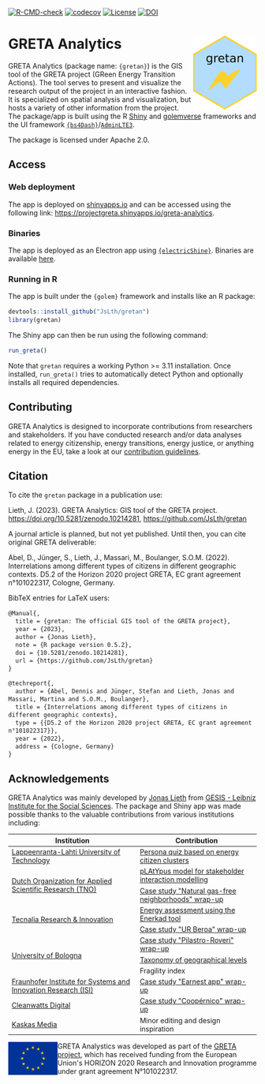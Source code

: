 <!-- badges: start -->

[![R-CMD-check](https://github.com/JsLth/gretan/actions/workflows/R-CMD-check.yaml/badge.svg)](https://github.com/JsLth/gretan/actions/workflows/R-CMD-check.yaml) [![codecov](https://codecov.io/gh/JsLth/gretan/graph/badge.svg?token=0J1PYCDSPS)](https://codecov.io/gh/JsLth/gretan) [![License](https://img.shields.io/badge/License-Apache_2.0-blue.svg)](https://opensource.org/licenses/Apache-2.0) [![DOI](https://zenodo.org/badge/DOI/10.5281/zenodo.10214281.svg)](https://doi.org/10.5281/zenodo.10214281)


<!-- badges: end -->



# GRETA Analytics <a href="https://zenodo.org/communities/greta/"><img align="right" height="150" src="man/figures/logo.png"></a>

GRETA Analytics (package name: `{gretan}`) is the GIS tool of the GRETA project (GReen Energy Transition Actions). The tool serves to present and visualize the research output of the project in an interactive fashion. It is specialized on spatial analysis and visualization, but hosts a variety of other information from the project. The package/app is built using the R [Shiny](https://github.com/rstudio/shiny) and [golemverse](https://golemverse.org/) frameworks and the UI framework [`{bs4Dash}`](https://rinterface.github.io/bs4Dash/)/[`AdminLTE3`](https://github.com/ColorlibHQ/AdminLTE).

The package is licensed under Apache 2.0.

## Access

### Web deployment

The app is deployed on [shinyapps.io](shinyapps.io) and can be accessed using the following link: https://projectgreta.shinyapps.io/greta-analytics.

### Binaries

The app is deployed as an Electron app using [`{electricShine}`](https://github.com/chasemc/electricShine). Binaries are available [here](https://github.com/JsLth/gretan/releases).

### Running in R

The app is built under the `{golem}` framework and installs like an R package:

```r
devtools::install_github("JsLth/gretan")
library(gretan)
```

The Shiny app can then be run using the following command:

```r
run_greta()
```

Note that `gretan` requires a working Python >= 3.11 installation. Once installed,
`run_greta()` tries to automatically detect Python and optionally installs all
required dependencies.

## Contributing

GRETA Analytics is designed to incorporate contributions from researchers and stakeholders. If you have conducted research and/or data analyses related to energy citizenship, energy transitions, energy justice, or anything energy in the EU, take a look at our [contribution guidelines](CONTRIBUTION.md).

## Citation

To cite the `gretan` package in a publication use:

Lieth, J. (2023). GRETA Analytics: GIS tool of the GRETA project. https://doi.org/10.5281/zenodo.10214281, https://github.com/JsLth/gretan

A journal article is planned, but not yet published. Until then, you can cite original GRETA deliverable:

Abel, D., Jünger, S., Lieth, J., Massari, M., Boulanger, S.O.M. (2022). Interrelations among different types of citizens in different geographic contexts. D5.2 of the Horizon 2020 project GRETA, EC grant agreement n°101022317, Cologne, Germany.

BibTeX entries for LaTeX users:

```
@Manual{,
  title = {gretan: The official GIS tool of the GRETA project},
  year = {2023},
  author = {Jonas Lieth},
  note = {R package version 0.5.2},
  doi = {10.5281/zenodo.10214281},
  url = {https://github.com/JsLth/gretan}
}
```
```
@techreport{,
  author = {Abel, Dennis and Jünger, Stefan and Lieth, Jonas and Massari, Martina and S.O.M., Boulanger},
  title = {Interrelations among different types of citizens in different geographic contexts},
  type = {{D5.2 of the Horizon 2020 project GRETA, EC grant agreement n°101022317}},
  year = {2022},
  address = {Cologne, Germany}
}
```

## Acknowledgements

GRETA Analytics was mainly developed by [Jonas Lieth](mailto:jonas.lieth@gesis.org) from [GESIS - Leibniz Institute for the Social Sciences](https://www.gesis.org/en/). The package and Shiny app was made possible thanks to the valuable contributions from various institutions including:

<table>
<thead>
  <tr>
    <th>Institution</th>
    <th>Contribution</th>
  </tr>
</thead>
<tbody>
  <tr>
    <td><a href="https://www.lut.fi/en">Lappeenranta-Lahti University of Technology</a><br></td>
    <td><a href="https://projectgreta.eu/wp-content/uploads/2023/09/GRETA_D2.4_Energy-citizen-empowerment-through-energy-data-interactions.pdf">Persona quiz based on energy citizen clusters</a><br></td>
  </tr>
  <tr>
    <td rowspan="2"><a href="https://www.tno.nl/en/">Dutch Organization for Applied Scientific Research (TNO)</<><br></td>
    <td><a href="https://github.com/TNO/pLAtYpus">pLAtYpus model for stakeholder interaction modelling</a></td>
  </tr>
  <tr>
    <td><a href="https://projectgreta.eu/wp-content/uploads/2023/01/GRETA_D3_2_Case-study-2-report_v1_0.pdf">Case study "Natural gas-free neighborhoods" wrap-up</a></td>
  </tr>
  <tr>
    <td rowspan="2"><a href="https://www.tecnalia.com/en/home">Tecnalia Research & Innovation</a><br></td>
    <td><a href="https://www.enerkad.net/">Energy assessment using the Enerkad tool</a><br></td>
  </tr>
  <tr>
    <td><a href="https://projectgreta.eu/wp-content/uploads/2023/01/GRETA_D3_4_Case-study-4-report_v1_0.pdf">Case study "UR Beroa" wrap-up</a>
  <tr>
    <td rowspan="3"><a href="https://www.unibo.it/">University of Bologna</a></td>
    <td><a href="https://projectgreta.eu/wp-content/uploads/2023/01/GRETA_D3_1_Case-study-1-report_v1_0.pdf">Case study "Pilastro-Roveri" wrap-up</a></td>
  </tr>
  <tr>
    <td><a href="https://projectgreta.eu/wp-content/uploads/2022/02/GRETA_D5_1_Taxonomy-of-geographical-levels-and-drivers_v1_0.pdf">Taxonomy of geographical levels</a></td>
  <tr>
    <td>Fragility index</td>
  </tr>
  <tr>
    <td><a href="https://www.isi.fraunhofer.de/">Fraunhofer Institute for Systems and Innovation Research (ISI)</a><br></td>
    <td><a href="https://projectgreta.eu/wp-content/uploads/2023/01/GRETA_D3_5_Case-study-5-report_v1_0.pdf">Case study "Earnest app" wrap-up</a></td>
  </tr>
  <tr>
    <td><a href="https://cleanwatts.energy/">Cleanwatts Digital</a><br></td>
    <td><a href="https://projectgreta.eu/wp-content/uploads/2023/01/GRETA_D3_3_Case-study-3-report_v1_0.pdf">Case study "Coopérnico" wrap-up</a><br></td>
  </tr>
  <tr>
    <td><a href="https://kaskas.fi/en/">Kaskas Media</a></td>
    <td>Minor editing and design inspiration</td>
  </tr>
</tbody>
</table>

<img width="100rem" align="left" src="inst/app/www/eu_flag.jpg">

GRETA Analystics was developed as part of the [GRETA project](https://projectgreta.eu/), which has received funding from the European Union's HORIZON 2020 Research and Innovation programme under grant agreement N°101022317.
